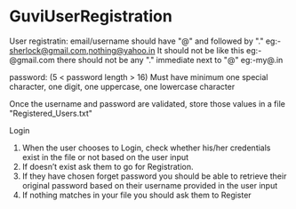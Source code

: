 # GuviUserRegistration

User registratin:
  email/username should have "@" and followed by "." eg:- sherlock@gmail.com,nothing@yahoo.in
  It should not be like this eg:- @gmail.com
  there should not be any "." immediate next to "@" eg:-my@.in

password:
  (5 < password length > 16)
  Must have minimum one special character,
  one digit,
  one uppercase,
  one lowercase character

Once the username and password are validated,
  store those values in a file "Registered_Users.txt"

Login
  1. When the user chooses to Login, check whether his/her credentials exist in the file or not based on the user input
  2. If doesn’t exist ask them to go for Registration.
  3. If they have chosen forget password you should be able to retrieve their original password based on their username provided in the user input
  4. If nothing matches in your file you should ask them to Register
